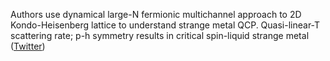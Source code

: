 
Authors use dynamical large-N fermionic multichannel approach to 2D Kondo-Heisenberg lattice to understand strange metal QCP. Quasi-linear-T scattering rate; p-h symmetry results in critical spin-liquid strange metal ([Twitter](https://twitter.com/JoshuahHeath/status/1258795400397565955))
